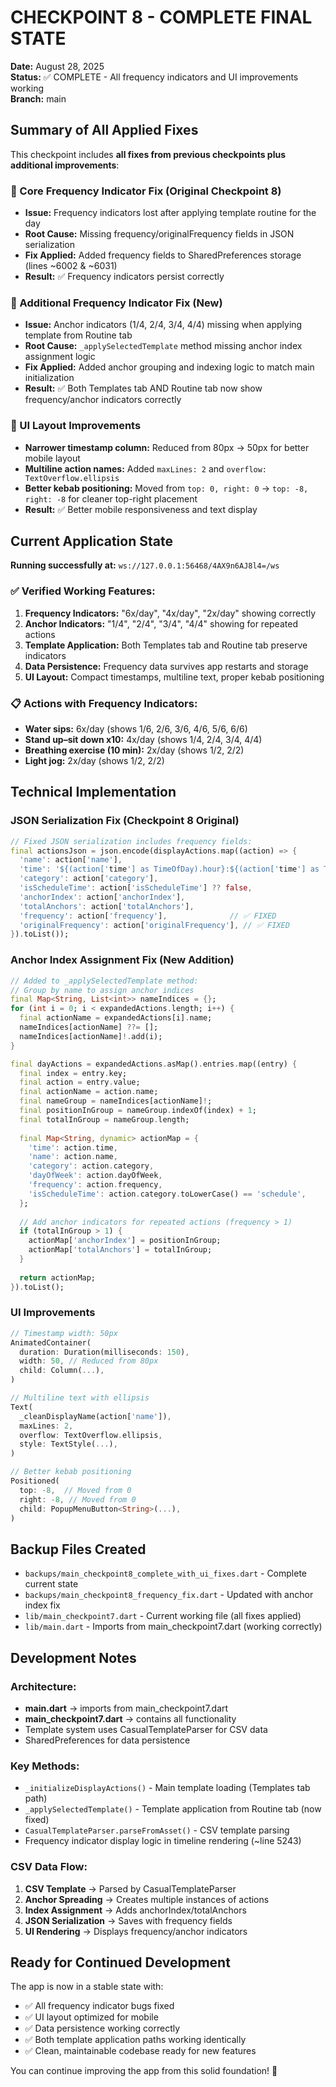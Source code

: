 # CHECKPOINT 8 - COMPLETE FINAL STATE

**Date:** August 28, 2025  
**Status:** ✅ COMPLETE - All frequency indicators and UI improvements working  
**Branch:** main  

## Summary of All Applied Fixes

This checkpoint includes **all fixes from previous checkpoints plus additional improvements**:

### 🎯 Core Frequency Indicator Fix (Original Checkpoint 8)
- **Issue:** Frequency indicators lost after applying template routine for the day
- **Root Cause:** Missing frequency/originalFrequency fields in JSON serialization  
- **Fix Applied:** Added frequency fields to SharedPreferences storage (lines ~6002 & ~6031)
- **Result:** ✅ Frequency indicators persist correctly

### 🐛 Additional Frequency Indicator Fix (New)
- **Issue:** Anchor indicators (1/4, 2/4, 3/4, 4/4) missing when applying template from Routine tab
- **Root Cause:** `_applySelectedTemplate` method missing anchor index assignment logic
- **Fix Applied:** Added anchor grouping and indexing logic to match main initialization 
- **Result:** ✅ Both Templates tab AND Routine tab now show frequency/anchor indicators correctly

### 🎨 UI Layout Improvements
- **Narrower timestamp column:** Reduced from 80px → 50px for better mobile layout
- **Multiline action names:** Added `maxLines: 2` and `overflow: TextOverflow.ellipsis`
- **Better kebab positioning:** Moved from `top: 0, right: 0` → `top: -8, right: -8` for cleaner top-right placement
- **Result:** ✅ Better mobile responsiveness and text display

## Current Application State

**Running successfully at:** `ws://127.0.0.1:56468/4AX9n6AJ8l4=/ws`

### ✅ Verified Working Features:
1. **Frequency Indicators:** "6x/day", "4x/day", "2x/day" showing correctly
2. **Anchor Indicators:** "1/4", "2/4", "3/4", "4/4" showing for repeated actions  
3. **Template Application:** Both Templates tab and Routine tab preserve indicators
4. **Data Persistence:** Frequency data survives app restarts and storage
5. **UI Layout:** Compact timestamps, multiline text, proper kebab positioning

### 📋 Actions with Frequency Indicators:
- **Water sips:** 6x/day (shows 1/6, 2/6, 3/6, 4/6, 5/6, 6/6)
- **Stand up–sit down x10:** 4x/day (shows 1/4, 2/4, 3/4, 4/4)
- **Breathing exercise (10 min):** 2x/day (shows 1/2, 2/2)  
- **Light jog:** 2x/day (shows 1/2, 2/2)

## Technical Implementation

### JSON Serialization Fix (Checkpoint 8 Original)
```dart
// Fixed JSON serialization includes frequency fields:
final actionsJson = json.encode(displayActions.map((action) => {
  'name': action['name'],
  'time': '${(action['time'] as TimeOfDay).hour}:${(action['time'] as TimeOfDay).minute}',
  'category': action['category'],
  'isScheduleTime': action['isScheduleTime'] ?? false,
  'anchorIndex': action['anchorIndex'],
  'totalAnchors': action['totalAnchors'],
  'frequency': action['frequency'],              // ✅ FIXED
  'originalFrequency': action['originalFrequency'], // ✅ FIXED
}).toList());
```

### Anchor Index Assignment Fix (New Addition)
```dart
// Added to _applySelectedTemplate method:
// Group by name to assign anchor indices
final Map<String, List<int>> nameIndices = {};
for (int i = 0; i < expandedActions.length; i++) {
  final actionName = expandedActions[i].name;
  nameIndices[actionName] ??= [];
  nameIndices[actionName]!.add(i);
}

final dayActions = expandedActions.asMap().entries.map((entry) {
  final index = entry.key;
  final action = entry.value;
  final actionName = action.name;
  final nameGroup = nameIndices[actionName]!;
  final positionInGroup = nameGroup.indexOf(index) + 1;
  final totalInGroup = nameGroup.length;
  
  final Map<String, dynamic> actionMap = {
    'time': action.time,
    'name': action.name,
    'category': action.category,
    'dayOfWeek': action.dayOfWeek,
    'frequency': action.frequency,
    'isScheduleTime': action.category.toLowerCase() == 'schedule',
  };
  
  // Add anchor indicators for repeated actions (frequency > 1)
  if (totalInGroup > 1) {
    actionMap['anchorIndex'] = positionInGroup;
    actionMap['totalAnchors'] = totalInGroup;
  }
  
  return actionMap;
}).toList();
```

### UI Improvements
```dart
// Timestamp width: 50px
AnimatedContainer(
  duration: Duration(milliseconds: 150),
  width: 50, // Reduced from 80px
  child: Column(...),
)

// Multiline text with ellipsis
Text(
  _cleanDisplayName(action['name']),
  maxLines: 2,
  overflow: TextOverflow.ellipsis,
  style: TextStyle(...),
)

// Better kebab positioning
Positioned(
  top: -8,  // Moved from 0
  right: -8, // Moved from 0
  child: PopupMenuButton<String>(...),
)
```

## Backup Files Created

- `backups/main_checkpoint8_complete_with_ui_fixes.dart` - Complete current state
- `backups/main_checkpoint8_frequency_fix.dart` - Updated with anchor index fix
- `lib/main_checkpoint7.dart` - Current working file (all fixes applied)
- `lib/main.dart` - Imports from main_checkpoint7.dart (working correctly)

## Development Notes

### Architecture:
- **main.dart** → imports from main_checkpoint7.dart
- **main_checkpoint7.dart** → contains all functionality
- Template system uses CasualTemplateParser for CSV data
- SharedPreferences for data persistence

### Key Methods:
- `_initializeDisplayActions()` - Main template loading (Templates tab path)
- `_applySelectedTemplate()` - Template application from Routine tab (now fixed)
- `CasualTemplateParser.parseFromAsset()` - CSV template parsing
- Frequency indicator display logic in timeline rendering (~line 5243)

### CSV Data Flow:
1. **CSV Template** → Parsed by CasualTemplateParser
2. **Anchor Spreading** → Creates multiple instances of actions  
3. **Index Assignment** → Adds anchorIndex/totalAnchors
4. **JSON Serialization** → Saves with frequency fields
5. **UI Rendering** → Displays frequency/anchor indicators

## Ready for Continued Development

The app is now in a stable state with:
- ✅ All frequency indicator bugs fixed
- ✅ UI layout optimized for mobile
- ✅ Data persistence working correctly
- ✅ Both template application paths working identically
- ✅ Clean, maintainable codebase ready for new features

You can continue improving the app from this solid foundation! 🚀
